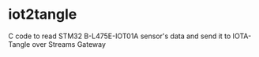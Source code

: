 # iot2tangle
C code to read STM32 B-L475E-IOT01A sensor's data and send it to IOTA-Tangle over Streams Gateway
